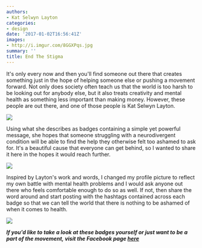 ```yaml
---
authors:
- Kat Selwyn Layton
categories:
- design
date: '2017-01-02T16:56:41Z'
images:
- http://i.imgur.com/8GGXPqs.jpg
summary: ''
title: End The Stigma
---
```

It's only every now and then you'll find someone out there that creates something just in the hope of helping someone else or pushing a movement forward. Not only does society often teach us that the world is too harsh to be looking out for anybody else, but it also treats creativity and mental health as something less important than making money. However, these people are out there, and one of those people is Kat Selwyn Layton.

![](http://i.imgur.com/e8h5cKx.jpg "")

Using what she describes as badges containing a simple yet powerful message, she hopes that someone struggling with a neurodivergent condition will be able to find the help they otherwise felt too ashamed to ask for. It's a beautiful cause that everyone can get behind, so I wanted to share it here in the hopes it would reach further.

![](http://i.imgur.com/1YniNcf.jpg "")

Inspired by Layton's work and words, I changed my profile picture to reflect my own battle with mental health problems and I would ask anyone out there who feels comfortable enough to do so as well. If not, then share the word around and start posting with the hashtags contained across each badge so that we can tell the world that there is nothing to be ashamed of when it comes to health.

![](http://i.imgur.com/mo9kPW8.jpg "")

_**If you'd like to take a look at these badges yourself or just want to be a part of the movement, visit the Facebook page [here](https://www.facebook.com/EndTheStigmaBadges/ "")**_